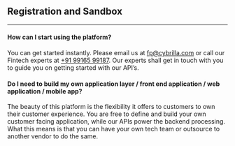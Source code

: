 ## Registration and Sandbox
-----------------------------

#### How can I start using the platform?
You can get started instantly. Please email us at [fp@cybrilla.com](mailto:fp@cybrilla.com) or call our Fintech experts at [+91 99165 99187](tel:+919916599187). Our experts shall get in touch with you to guide you on getting started with our API’s.

#### Do I need to build my own application layer / front end application / web application / mobile app?
The beauty of this platform is the flexibility it offers to customers to own their customer experience. You are free to define and build your own customer facing application, while our APIs power the backend processing. What this means is that you can have your own tech team or outsource to another vendor to do the same.